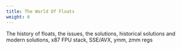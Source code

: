 ```yaml
---
title: The World Of Floats
weight: 6
---
```


The history of floats, the issues, the solutions, historical solutions and modern solutions, x87 FPU stack, SSE/AVX, ymm, zmm regs&#x20;
